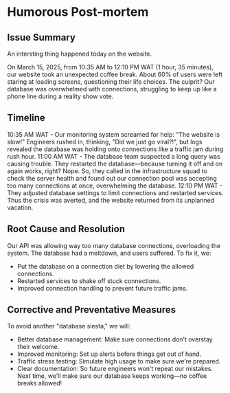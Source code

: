 # Humorous Post-mortem
## Issue Summary 
An intersting thing happened today on the website.

On March 15, 2025, from 10:35 AM to 12:10 PM WAT (1 hour, 35 minutes), our website took an unexpected coffee break. About 60% of users were left staring at loading screens, questioning their life choices. The culprit? Our database was overwhelmed with connections, struggling to keep up like a phone line during a reality show vote.

## Timeline
10:35 AM WAT - Our monitoring system screamed for help: "The website is slow!" Engineers rushed in, thinking, "Did we just go viral?!", but logs revealed the database was holding onto connections like a traffic jam during rush hour.
11:00 AM WAT - The database team suspected a long query was causing trouble. They restarted the database—because turning it off and on again works, right? Nope. So, they called in the infrastructure squad to check the server health and found out our connection pool was accepting too many connections at once, overwhelming the database.
12:10 PM WAT - They adjusted database settings to limit connections and restarted services. Thus the crisis was averted, and the website returned from its unplanned vacation.

## Root Cause and Resolution 
Our API was allowing way too many database connections, overloading the system. The database had a meltdown, and users suffered.
To fix it, we:
- Put the database on a connection diet by lowering the allowed connections.
- Restarted services to shake off stuck connections.
- Improved connection handling to prevent future traffic jams.

## Corrective and Preventative Measures 
To avoid another "database siesta," we will:
- Better database management: Make sure connections don’t overstay their welcome.
- Improved monitoring: Set up alerts before things get out of hand.
- Traffic stress testing: Simulate high usage to make sure we’re prepared.
- Clear documentation: So future engineers won’t repeat our mistakes.
Next time, we’ll make sure our database keeps working—no coffee breaks allowed!
